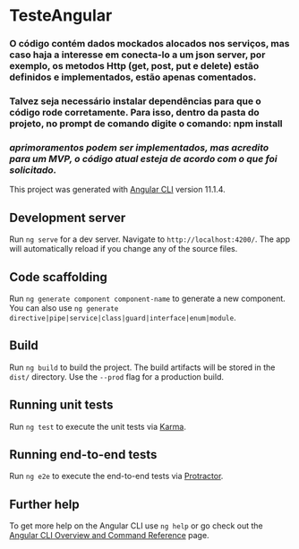 # TesteAngular

### O código contém dados mockados alocados nos serviços, mas caso haja a interesse em conecta-lo a um json server, por exemplo, os metodos Http (get, post, put e delete) estão definidos e implementados, estão apenas comentados.

### Talvez seja necessário instalar dependências para que o código rode corretamente. Para isso, dentro da pasta do projeto, no prompt de comando digite o comando: npm install

### *aprimoramentos podem ser implementados, mas acredito para um MVP, o código atual esteja de acordo com o que foi solicitado.*

This project was generated with [Angular CLI](https://github.com/angular/angular-cli) version 11.1.4.

## Development server

Run `ng serve` for a dev server. Navigate to `http://localhost:4200/`. The app will automatically reload if you change any of the source files.

## Code scaffolding

Run `ng generate component component-name` to generate a new component. You can also use `ng generate directive|pipe|service|class|guard|interface|enum|module`.

## Build

Run `ng build` to build the project. The build artifacts will be stored in the `dist/` directory. Use the `--prod` flag for a production build.

## Running unit tests

Run `ng test` to execute the unit tests via [Karma](https://karma-runner.github.io).

## Running end-to-end tests

Run `ng e2e` to execute the end-to-end tests via [Protractor](http://www.protractortest.org/).

## Further help

To get more help on the Angular CLI use `ng help` or go check out the [Angular CLI Overview and Command Reference](https://angular.io/cli) page.
